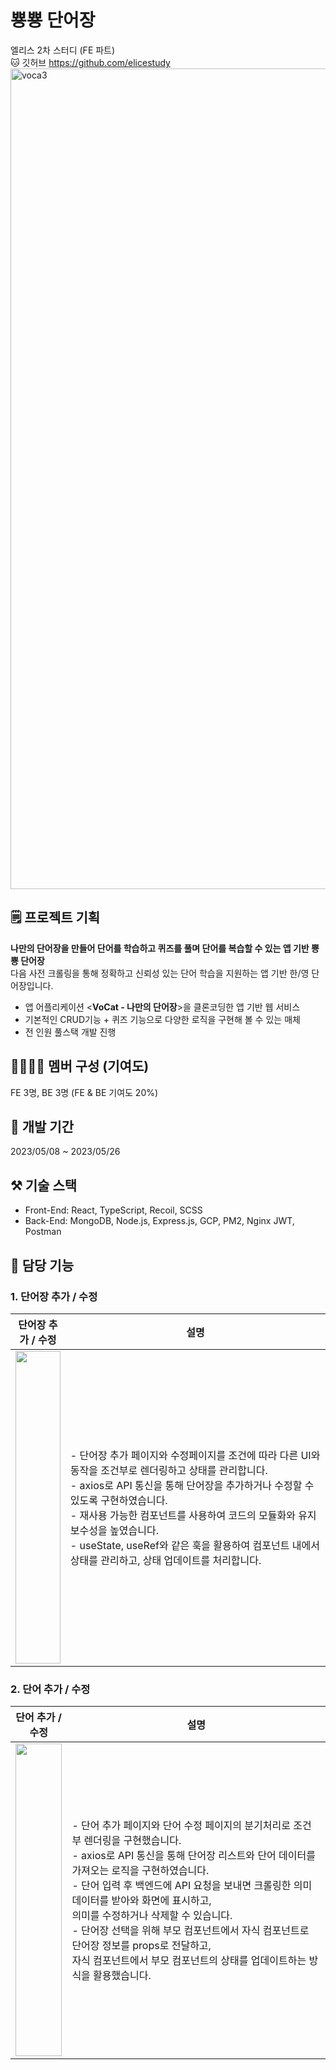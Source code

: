 # 뿅뿅 단어장

엘리스 2차 스터디 (FE 파트) <br />
🐱 깃허브
https://github.com/elicestudy
<img width="1313" alt="voca3" src="https://github.com/ji-silver/Player/assets/59919953/7529ac11-86d5-4fa1-8aaf-aad266639b56">

## 🗒️ 프로젝트 기획

**나만의 단어장을 만들어 단어를 학습하고 퀴즈를 풀며 단어를 복습할 수 있는 앱 기반 뿅뿅 단어장** <br />
다음 사전 크롤링을 통해 정확하고 신뢰성 있는 단어 학습을 지원하는 앱 기반 한/영 단어장입니다.
- 앱 어플리케이션 <****VoCat - 나만의 단어장****>을 클론코딩한 앱 기반 웹 서비스
- 기본적인 CRUD기능 + 퀴즈 기능으로 다양한 로직을 구현해 볼 수 있는 매체
- 전 인원 풀스택 개발 진행

## 👩‍👩‍👧‍👦 멤버 구성 (기여도)
FE 3명, BE 3명 (FE & BE 기여도 20%)

## 📅 개발 기간
2023/05/08 ~ 2023/05/26

## **⚒️ 기술 스택**
- Front-End: React, TypeScript, Recoil, SCSS
- Back-End: MongoDB, Node.js, Express.js, GCP, PM2, Nginx JWT, Postman

## 📌 담당 기능
### 1. 단어장 추가 / 수정

|단어장 추가 / 수정|설명|
|------|---|
|<img src="https://github.com/ji-silver/Player/assets/59919953/a40200ec-9606-4269-a1c2-c9740948b479" width="100%" height="500"/>|- 단어장 추가 페이지와 수정페이지를 조건에 따라 다른 UI와 동작을 조건부로 렌더링하고 상태를 관리합니다. <br/>- axios로 API 통신을 통해 단어장을 추가하거나 수정할 수 있도록 구현하였습니다. <br/> - 재사용 가능한 컴포넌트를 사용하여 코드의 모듈화와 유지보수성을 높였습니다. <br/> - useState, useRef와 같은 훅을 활용하여 컴포넌트 내에서 상태를 관리하고, 상태 업데이트를 처리합니다.|


### 2. 단어 추가 / 수정
|단어 추가 / 수정|설명|
|------|---|
|<img src="https://github.com/ji-silver/Player/assets/59919953/86de07a2-f6ed-419d-bd90-3a61e7e07fcc" width="100%" height="500"/>| - 단어 추가 페이지와 단어 수정 페이지의 분기처리로 조건부 렌더링을 구현했습니다. <br /> - axios로 API 통신을 통해 단어장 리스트와 단어 데이터를 가져오는 로직을 구현하였습니다. <br /> - 단어 입력 후 백엔드에 API 요청을 보내면 크롤링한 의미 데이터를 받아와 화면에 표시하고,<br /> 의미를 수정하거나 삭제할 수 있습니다. <br /> - 단어장 선택을 위해 부모 컴포넌트에서 자식 컴포넌트로 단어장 정보를 props로 전달하고, <br/>자식 컴포넌트에서 부모 컴포넌트의 상태를 업데이트하는 방식을 활용했습니다.|
